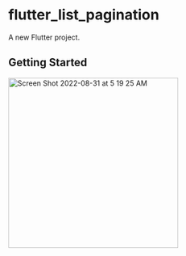 # flutter_list_pagination

A new Flutter project.

## Getting Started
<img width="337" alt="Screen Shot 2022-08-31 at 5 19 25 AM" src="https://user-images.githubusercontent.com/12158468/187560150-44574b75-f2b6-4a37-8e2f-65614c84c733.png">

